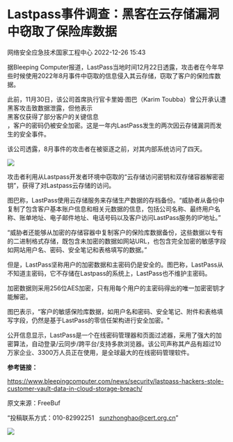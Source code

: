 #  Lastpass事件调查：黑客在云存储漏洞中窃取了保险库数据   
 网络安全应急技术国家工程中心   2022-12-26 15:43  
  
据Bleeping Computer报道，LastPass当地时间12月22日透露，攻击者在今年早些时候使用2022年8月事件中窃取的信息侵入其云存储，窃取了客户的保险库数据。  
  
此前，11月30日，该公司首席执行官卡里姆·图巴（Karim Toubba）曾公开承认遭黑客攻击致数据泄露，但他表示  
黑客仅获得了部分客户的关键信息  
，客户的密码仍被安全加密。这是一年内LastPass发生的两次因云存储漏洞而发生的安全事件。  
  
该公司透露，8月事件的攻击者在被驱逐之前，对其内部系统访问了四天。  
  
![](https://mmbiz.qpic.cn/mmbiz_jpg/qq5rfBadR39Q1ZXuBOrojcRe5RPNtKpd4IQIbPe0cQk7uWbsqvAnwH7OLOcBS4UmJv7jEkO94mfnEcLFe3kBzA/640?wx_fmt=jpeg&wxfrom=5&wx_lazy=1&wx_co=1 "")  
  
攻击者利用从Lastpass开发者环境中窃取的“云存储访问密钥和双存储容器解密密钥”，获得了对Lastpass云存储的访问。  
  
图巴称，LastPass使用云存储服务来存储生产数据的存档备份。“威胁者从备份中复制了包含客户基本账户信息和相关元数据的信息，包括公司名称、最终用户名称、账单地址、电子邮件地址、电话号码以及客户访问LastPass服务的IP地址。”  
  
“威胁者还能够从加密的存储容器中复制客户的保险库数据备份，这些数据以专有的二进制格式存储，既包含未加密的数据如网站URL，也包含完全加密的敏感字段如网站用户名、密码、安全笔记和表格填写的数据。”  
  
但是，LastPass坚称用户的加密数据和主密码仍是安全的。图巴称，LastPass从不知道主密码，它不存储在Lastpass的系统上，LastPass也不维护主密码。  
  
加密数据则采用256位AES加密，只有用每个用户的主密码得出的唯一加密密钥才能解密。  
  
图巴表示，“客户的敏感保险库数据，如用户名和密码、安全笔记、附件和表格填写字段，仍然是基于LastPass的零信任架构进行安全加密。"  
  
公开信息显示，LastPass是一个在线密码管理器和页面过滤器，采用了强大的加密算法，自动登录/云同步/跨平台/支持多款浏览器。该公司声称其产品有超过10万家企业、3300万人员正在使用，是全球最大的在线密码管理软件。  
  
**参考链接：**  
  
https://www.bleepingcomputer.com/news/security/lastpass-hackers-stole-customer-vault-data-in-cloud-storage-breach/  
  
  
  
原文来源：FreeBuf  
  
“投稿联系方式：010-82992251   sunzhonghao@cert.org.cn”  
  
![](https://mmbiz.qpic.cn/mmbiz_jpg/GoUrACT176n1NvL0JsVSB8lNDX2FCGZjW0HGfDVnFao65ic4fx6Rv4qylYEAbia4AU3V2Zz801UlicBcLeZ6gS6tg/640?wx_fmt=jpeg&wxfrom=5&wx_lazy=1&wx_co=1 "")  
  

